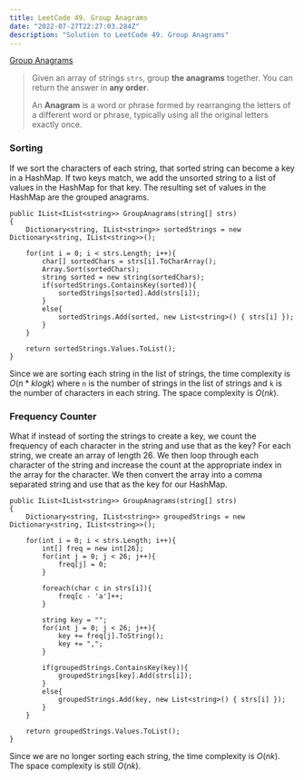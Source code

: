 ```yaml
---
title: LeetCode 49. Group Anagrams
date: "2022-07-27T22:27:03.284Z"
description: "Solution to LeetCode 49. Group Anagrams"
---
```


[Group Anagrams](https://leetcode.com/problems/group-anagrams/)

>Given an array of strings ```strs```, group **the anagrams** together. You can return the answer in **any order**.
>
>An **Anagram** is a word or phrase formed by rearranging the letters of a different word or phrase, typically using all the original letters exactly once.

### Sorting

If we sort the characters of each string, that sorted string can become a key in a HashMap. If two keys match, we add the unsorted string to a list of values in the HashMap for that key. The resulting set of values in the HashMap are the grouped anagrams.

```
public IList<IList<string>> GroupAnagrams(string[] strs) 
{
    Dictionary<string, IList<string>> sortedStrings = new Dictionary<string, IList<string>>();
       
    for(int i = 0; i < strs.Length; i++){
        char[] sortedChars = strs[i].ToCharArray();
        Array.Sort(sortedChars);
        string sorted = new string(sortedChars);
        if(sortedStrings.ContainsKey(sorted)){
            sortedStrings[sorted].Add(strs[i]);
        }
        else{
            sortedStrings.Add(sorted, new List<string>() { strs[i] });
        }
    }
        
    return sortedStrings.Values.ToList(); 
}
```

Since we are sorting each string in the list of strings, the time complexity is $O(n*klogk)$ where ```n``` is the number of strings in the list of strings and ```k``` is the number of characters in each string. The space complexity is $O(nk)$.

### Frequency Counter

What if instead of sorting the strings to create a key, we count the frequency of each character in the string and use that as the key? For each string, we create an array of length 26. We then loop through each character of the string and increase the count at the appropriate index in the array for the character. We then convert the array into a comma separated string and use that as the key for our HashMap.

```
public IList<IList<string>> GroupAnagrams(string[] strs) 
{
    Dictionary<string, IList<string>> groupedStrings = new Dictionary<string, IList<string>>();
        
    for(int i = 0; i < strs.Length; i++){
        int[] freq = new int[26];
        for(int j = 0; j < 26; j++){
            freq[j] = 0;
        }
            
        foreach(char c in strs[i]){
            freq[c - 'a']++;
        }
            
        string key = "";
        for(int j = 0; j < 26; j++){
            key += freq[j].ToString();
            key += ",";
        }
            
        if(groupedStrings.ContainsKey(key)){
            groupedStrings[key].Add(strs[i]);
        }
        else{
            groupedStrings.Add(key, new List<string>() { strs[i] });
        }
    }
        
    return groupedStrings.Values.ToList(); 
}
```

Since we are no longer sorting each string, the time complexity is $O(nk)$. The space complexity is still $O(nk)$.
